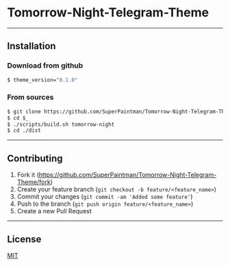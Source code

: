 # Tomorrow-Night-Telegram-Theme

--------------------------------------------------------------------------------

## Installation
### Download from github

```sh
$ theme_version="0.1.0"
```


### From sources

```sh
$ git clone https://github.com/SuperPaintman/Tomorrow-Night-Telegram-Theme ~/Projects/Tomorrow-Night-Telegram-Theme
$ cd $_
$ ./scripts/build.sh tomorrow-night
$ cd ./dist
```

--------------------------------------------------------------------------------

## Contributing

1. Fork it (<https://github.com/SuperPaintman/Tomorrow-Night-Telegram-Theme/fork>)
2. Create your feature branch (`git checkout -b feature/<feature_name>`)
3. Commit your changes (`git commit -am 'Added some feature'`)
4. Push to the branch (`git push origin feature/<feature_name>`)
5. Create a new Pull Request


--------------------------------------------------------------------------------

## License

[MIT][license-url]


[license-url]: LICENSE

